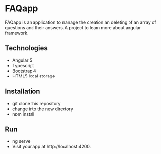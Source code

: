 # FAQapp

FAQapp is an application to manage the creation an deleting of an array of questions and their answers.
A project to learn more about angular framework.

## Technologies

* Angular 5
* Typescript
* Bootstrap 4
* HTML5 local storage

## Installation

* git clone <repository-url> this repository
* change into the new directory
* npm install

## Run

* ng serve
* Visit your app at http://localhost:4200.
